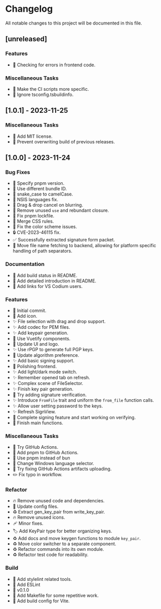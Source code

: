 # Changelog

All notable changes to this project will be documented in this file.

## [unreleased]

### Features

- :goal_net: Checking for errors in frontend code.

### Miscellaneous Tasks

- :green_heart: Make the CI scripts more specific.
- :see_no_evil: Ignore tsconfig.tsbuildinfo.

## [1.0.1] - 2023-11-25

### Miscellaneous Tasks

- :page_facing_up: Add MIT license.
- :green_heart: Prevent overwriting build of previous releases.

## [1.0.0] - 2023-11-24

### Bug Fixes

- :green_heart: Specify pnpm version.
- :rotating_light: Use different bundle ID.
- :wrench: snake_case to camelCase.
- :wrench: NSIS languages fix.
- :bug: Drag & drop cancel on blurring.
- :rotating_light: Remove unused `use` and rebundant closure.
- :pushpin: Fix pnpm lockfile.
- :lipstick: Merge CSS rules.
- :bug: Fix the color scheme issues.
- :lock: CVE-2023-46115 fix.
- :white_check_mark: Successfully extracted signature form packet.
- :bug: Move file name fetching to backend, allowing for platform specific handling of path separators.

### Documentation

- :memo: Add build status in README.
- :memo: Add detailed introduction in README.
- :memo: Add links for VS Codium users.

### Features

- :tada: Initial commit.
- :art: Add icon.
- :sparkles: File selection with drag and drop support.
- :sparkles: Add codec for PEM files.
- :sparkles: Add keypair generation.
- :lipstick: Use Vuetify components.
- :lipstick: Update UI and logo.
- :sparkles: Use rPGP to generate full PGP keys.
- :wrench: Update algorithm preference.
- :sparkles: Add basic signing support.
- :lipstick: Polishing frontend.
- :sparkles: Add light/dark mode switch.
- :sparkles: Remember opened tab on refresh.
- :sparkles: Complex scene of FileSelector.
- :sparkles: Finish key pair generation.
- :poop: Try adding signature verification.
- :sparkles: Introduce `FromFile` trait and uniform the `from_file` function calls.
- :sparkles: Allow user setting password to the keys.
- :sparkles: Refresh SignView.
- :bug: Complete signing feature and start working on verifying.
- :rocket: Finish main functions.

### Miscellaneous Tasks

- :hammer: Try GitHub Actions.
- :green_heart: Add pnpm to GitHub Actions.
- :green_heart: Use pnpm instead of bun
- :wrench: Change Windows language selector.
- :construction_worker: Try fixing GitHub Actions artifacts uploading.
- :pencil2: Fix typo in workflow.

### Refactor

- :fire: Remove unused code and dependencies.
- :wrench: Update config files.
- :recycle: Extract gen_key_pair from write_key_pair.
- :fire: Remove unused icons.
- :adhesive_bandage: Minor fixes.
- :label: Add KeyPair type for better organizing keys.
- :recycle: Add docs and move keygen functions to module `key_pair`.
- :recycle: Move color switcher to a separate component.
- :recycle: Refactor commands into its own module.
- :recycle: Refactor test code for readability.

### Build

- :art: Add stylelint related tools.
- :art: Add ESLint
- :bookmark: v0.1.0
- :hammer: Add Makefile for some repetitive work.
- :wrench: Add build config for Vite.

<!-- generated by git-cliff -->
